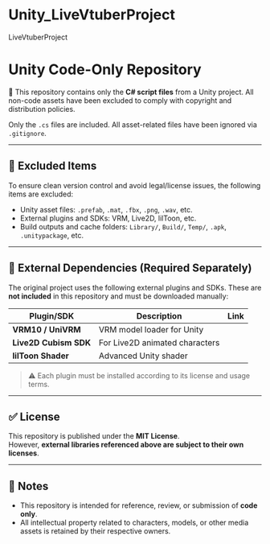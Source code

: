 # Unity_LiveVtuberProject
LiveVtuberProject

# Unity Code-Only Repository

🎯 This repository contains only the **C# script files** from a Unity project. All non-code assets have been excluded to comply with copyright and distribution policies.


Only the `.cs` files are included. All asset-related files have been ignored via `.gitignore`.

---

## 🚫 Excluded Items

To ensure clean version control and avoid legal/license issues, the following items are excluded:

- Unity asset files: `.prefab`, `.mat`, `.fbx`, `.png`, `.wav`, etc.
- External plugins and SDKs: VRM, Live2D, lilToon, etc.
- Build outputs and cache folders: `Library/`, `Build/`, `Temp/`, `.apk`, `.unitypackage`, etc.

---

## 🔗 External Dependencies (Required Separately)

The original project uses the following external plugins and SDKs. These are **not included** in this repository and must be downloaded manually:

| Plugin/SDK | Description | Link |
|------------|-------------|------|
| **VRM10 / UniVRM** | VRM model loader for Unity |
| **Live2D Cubism SDK** | For Live2D animated characters |
| **lilToon Shader** | Advanced Unity shader |

> ⚠️ Each plugin must be installed according to its license and usage terms.

---

## ✅ License

This repository is published under the **MIT License**.  
However, **external libraries referenced above are subject to their own licenses**.

---

## 📌 Notes

- This repository is intended for reference, review, or submission of **code only**.
- All intellectual property related to characters, models, or other media assets is retained by their respective owners.
